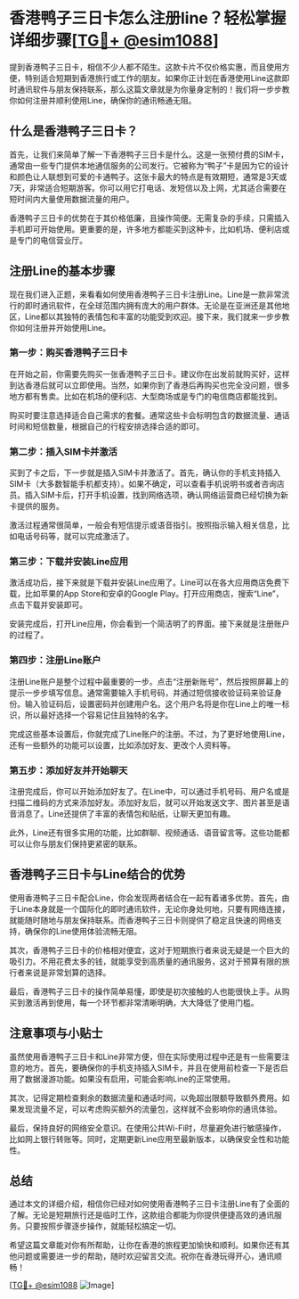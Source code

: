 # 香港鸭子三日卡怎么注册line？轻松掌握详细步骤[[TG💪+ @esim1088](https://t.me/s/esim1088)]

提到香港鸭子三日卡，相信不少人都不陌生。这款卡片不仅价格实惠，而且使用方便，特别适合短期到香港旅行或工作的朋友。如果你正计划在香港使用Line这款即时通讯软件与朋友保持联系，那么这篇文章就是为你量身定制的！我们将一步步教你如何注册并顺利使用Line，确保你的通讯畅通无阻。

## 什么是香港鸭子三日卡？

首先，让我们来简单了解一下香港鸭子三日卡是什么。这是一张预付费的SIM卡，通常由一些专门提供本地通信服务的公司发行。它被称为“鸭子”卡是因为它的设计和颜色让人联想到可爱的卡通鸭子。这张卡最大的特点是有效期短，通常是3天或7天，非常适合短期游客。你可以用它打电话、发短信以及上网，尤其适合需要在短时间内大量使用数据流量的用户。

香港鸭子三日卡的优势在于其价格低廉，且操作简便。无需复杂的手续，只需插入手机即可开始使用。更重要的是，许多地方都能买到这种卡，比如机场、便利店或是专门的电信营业厅。

## 注册Line的基本步骤

现在我们进入正题，来看看如何使用香港鸭子三日卡注册Line。Line是一款非常流行的即时通讯软件，在全球范围内拥有庞大的用户群体。无论是在亚洲还是其他地区，Line都以其独特的表情包和丰富的功能受到欢迎。接下来，我们就来一步步教你如何注册并开始使用Line。

### 第一步：购买香港鸭子三日卡

在开始之前，你需要先购买一张香港鸭子三日卡。建议你在出发前就购买好，这样到达香港后就可以立即使用。当然，如果你到了香港后再购买也完全没问题，很多地方都有售卖。比如在机场的便利店、大型商场或是专门的电信商店都能找到。

购买时要注意选择适合自己需求的套餐。通常这些卡会标明包含的数据流量、通话时间和短信数量，根据自己的行程安排选择合适的即可。

### 第二步：插入SIM卡并激活

买到了卡之后，下一步就是插入SIM卡并激活了。首先，确认你的手机支持插入SIM卡（大多数智能手机都支持）。如果不确定，可以查看手机说明书或者咨询店员。插入SIM卡后，打开手机设置，找到网络选项，确认网络运营商已经切换为新卡提供的服务。

激活过程通常很简单，一般会有短信提示或语音指引。按照指示输入相关信息，比如电话号码等，就可以完成激活了。

### 第三步：下载并安装Line应用

激活成功后，接下来就是下载并安装Line应用了。Line可以在各大应用商店免费下载，比如苹果的App Store和安卓的Google Play。打开应用商店，搜索“Line”，点击下载并安装即可。

安装完成后，打开Line应用，你会看到一个简洁明了的界面。接下来就是注册账户的过程了。

### 第四步：注册Line账户

注册Line账户是整个过程中最重要的一步。点击“注册新账号”，然后按照屏幕上的提示一步步填写信息。通常需要输入手机号码，并通过短信接收验证码来验证身份。输入验证码后，设置密码并创建用户名。这个用户名将是你在Line上的唯一标识，所以最好选择一个容易记住且独特的名字。

完成这些基本设置后，你就完成了Line账户的注册。不过，为了更好地使用Line，还有一些额外的功能可以设置，比如添加好友、更改个人资料等。

### 第五步：添加好友并开始聊天

注册完成后，你可以开始添加好友了。在Line中，可以通过手机号码、用户名或是扫描二维码的方式来添加好友。添加好友后，就可以开始发送文字、图片甚至是语音消息了。Line还提供了丰富的表情包和贴纸，让聊天更加有趣。

此外，Line还有很多实用的功能，比如群聊、视频通话、语音留言等。这些功能都可以让你与朋友们保持更紧密的联系。

## 香港鸭子三日卡与Line结合的优势

使用香港鸭子三日卡配合Line，你会发现两者结合在一起有着诸多优势。首先，由于Line本身就是一个国际化的即时通讯软件，无论你身处何地，只要有网络连接，就能随时随地与朋友保持联系。而香港鸭子三日卡则提供了稳定且快速的网络支持，确保你的Line使用体验流畅无阻。

其次，香港鸭子三日卡的价格相对便宜，这对于短期旅行者来说无疑是一个巨大的吸引力。不用花费太多的钱，就能享受到高质量的通讯服务，这对于预算有限的旅行者来说是非常划算的选择。

最后，香港鸭子三日卡的操作简单易懂，即使是初次接触的人也能很快上手。从购买到激活再到使用，每一个环节都非常清晰明确，大大降低了使用门槛。

## 注意事项与小贴士

虽然使用香港鸭子三日卡和Line非常方便，但在实际使用过程中还是有一些需要注意的地方。首先，要确保你的手机支持插入SIM卡，并且在使用前检查一下是否启用了数据漫游功能。如果没有启用，可能会影响Line的正常使用。

其次，记得定期检查剩余的数据流量和通话时间，以免超出限额导致额外费用。如果发现流量不足，可以考虑购买额外的流量包，这样就不会影响你的通讯体验。

最后，保持良好的网络安全意识。在使用公共Wi-Fi时，尽量避免进行敏感操作，比如网上银行转账等。同时，定期更新Line应用至最新版本，以确保安全性和功能性。

## 总结

通过本文的详细介绍，相信你已经对如何使用香港鸭子三日卡注册Line有了全面的了解。无论是短期旅行还是临时工作，这款组合都能为你提供便捷高效的通讯服务。只要按照步骤逐步操作，就能轻松搞定一切。

希望这篇文章能对你有所帮助，让你在香港的旅程更加愉快和顺利。如果你还有其他问题或需要进一步的帮助，随时欢迎留言交流。祝你在香港玩得开心，通讯顺畅！

[[TG💪+ @esim1088](https://t.me/s/esim1088) ![Image](https://i.postimg.cc/4NQfJmqS/Snipaste-2025-05-13-00-14-12.png)]